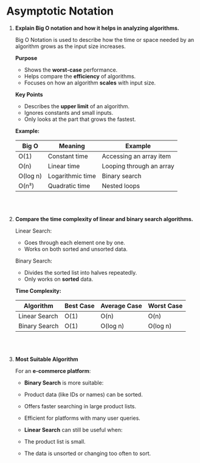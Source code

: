 # Asymptotic Notation

1. **Explain Big O notation and how it helps in analyzing algorithms.**

    Big O Notation is used to describe how the time or space needed by an algorithm grows as the input size increases.

    **Purpose**
    - Shows the **worst-case** performance.
    - Helps compare the **efficiency** of algorithms.
    - Focuses on how an algorithm **scales** with input size.

    **Key Points**
    - Describes the **upper limit** of an algorithm.
    - Ignores constants and small inputs.
    - Only looks at the part that grows the fastest.

    **Example:**

    | Big O     | Meaning             | Example                |
    |-----------|---------------------|------------------------|
    | O(1)      | Constant time        | Accessing an array item |
    | O(n)      | Linear time          | Looping through an array |
    | O(log n)  | Logarithmic time     | Binary search            |
    | O(n²)     | Quadratic time       | Nested loops             |


<br>
<br>

2. **Compare the time complexity of linear and binary search algorithms.**

    Linear Search:
    - Goes through each element one by one.
    - Works on both sorted and unsorted data.

    Binary Search:
    - Divides the sorted list into halves repeatedly.
    - Only works on **sorted** data.

    **Time Complexity:**

    | Algorithm      | Best Case | Average Case | Worst Case |
    |----------------|-----------|--------------|------------|
    | Linear Search  | O(1)      | O(n)         | O(n)       |
    | Binary Search  | O(1)      | O(log n)     | O(log n)   |

<br>
<br>

3. **Most Suitable Algorithm**

    For an **e-commerce platform**:

    - **Binary Search** is more suitable:
    - Product data (like IDs or names) can be sorted.
    - Offers faster searching in large product lists.
    - Efficient for platforms with many user queries.

    - **Linear Search** can still be useful when:
    - The product list is small.
    - The data is unsorted or changing too often to sort.
